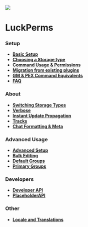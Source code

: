 ![](https://i.imgur.com/bfaq4vv.png)
# LuckPerms
### Setup
* [**Basic Setup**](https://github.com/lucko/LuckPerms/wiki/Setup)
* [**Choosing a Storage type**](https://github.com/lucko/LuckPerms/wiki/Choosing-a-Storage-type)
* [**Command Usage & Permissions**](https://github.com/lucko/LuckPerms/wiki/Command-Usage)
* [**Migration from existing plugins**](https://github.com/lucko/LuckPerms/wiki/Migration)
* [**GM & PEX Command Equivalents**](https://github.com/lucko/LuckPerms/wiki/GM-&-PEX-Command-Equivalents)
* [**FAQ**](https://github.com/lucko/LuckPerms/wiki/FAQ)

### About
* [**Switching Storage Types**](https://github.com/lucko/LuckPerms/wiki/Switching-storage-types)
* [**Verbose**](https://github.com/lucko/LuckPerms/wiki/Verbose)
* [**Instant Update Propagation**](https://github.com/lucko/LuckPerms/wiki/Instant-Update-Propagation)
* [**Tracks**](https://github.com/lucko/LuckPerms/wiki/Tracks)
* [**Chat Formatting & Meta**](https://github.com/lucko/LuckPerms/wiki/Chat-Formatting-and-Meta-(Vault))

### Advanced Usage
* [**Advanced Setup**](https://github.com/lucko/LuckPerms/wiki/Advanced-Setup)
* [**Bulk Editing**](https://github.com/lucko/LuckPerms/wiki/Bulk-Editing)
* [**Default Groups**](https://github.com/lucko/LuckPerms/wiki/Default-Groups)
* [**Primary Groups**](https://github.com/lucko/LuckPerms/wiki/Primary-Groups)

### Developers
* [**Developer API**](https://github.com/lucko/LuckPerms/wiki/Developer-API)
* [**PlaceholderAPI**](https://github.com/lucko/LuckPerms/wiki/PlaceholderAPI)

### Other
* [**Locale and Translations**](https://github.com/lucko/LuckPerms/wiki/Locale-and-Translations)

